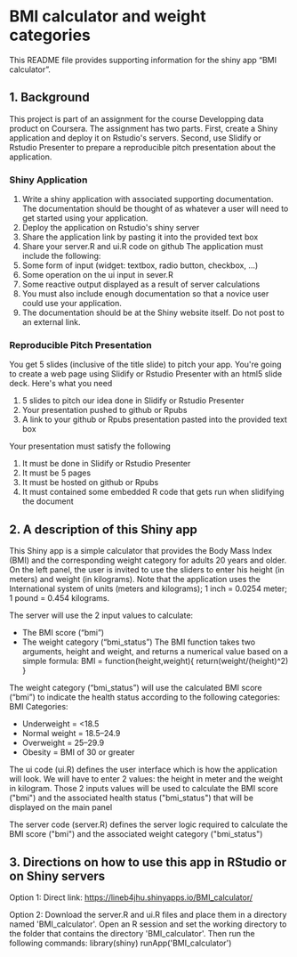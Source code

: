 # BMI calculator and weight categories

This README file provides supporting information for the shiny app “BMI calculator”.

## 1. Background
This project is part of an assignment for the course Developping data product on Coursera. 
The assignment has two parts. First, create a Shiny application and deploy it on Rstudio's servers. Second, use Slidify or Rstudio Presenter to prepare a reproducible pitch presentation about the application.

### Shiny Application
1.	Write a shiny application with associated supporting documentation. The documentation should be thought of as whatever a user will need to get started using your application.
2.	Deploy the application on Rstudio's shiny server
3.	Share the application link by pasting it into the provided text box
4.	Share your server.R and ui.R code on github
The application must include the following:
1.	Some form of input (widget: textbox, radio button, checkbox, ...)
2.	Some operation on the ui input in sever.R
3.	Some reactive output displayed as a result of server calculations
4.	You must also include enough documentation so that a novice user could use your application.
5.	The documentation should be at the Shiny website itself. Do not post to an external link.

### Reproducible Pitch Presentation
You get 5 slides (inclusive of the title slide) to pitch your app. You're going to create a web page using Slidify or Rstudio Presenter with an html5 slide deck.
Here's what you need
1.	5 slides to pitch our idea done in Slidify or Rstudio Presenter
2.	Your presentation pushed to github or Rpubs
3.	A link to your github or Rpubs presentation pasted into the provided text box

Your presentation must satisfy the following
1.	It must be done in Slidify or Rstudio Presenter
2.	It must be 5 pages
3.	It must be hosted on github or Rpubs
4.	It must contained some embedded R code that gets run when slidifying the document

## 2. A description of this Shiny app
This Shiny app is a simple calculator that provides the Body Mass Index (BMI) and the corresponding weight category for adults 20 years and older. 
On the left panel, the user is invited to use the sliders to enter his height (in meters) and weight (in kilograms). Note that the application uses the International system of units (meters and kilograms); 1 inch = 0.0254 meter; 1 pound = 0.454 kilograms.

The server will use the 2 input values to calculate:
-	The BMI score (“bmi”)
-	The weight category (“bmi_status”)
The BMI function takes two arguments, height and weight, and returns a numerical value based on a simple formula:
BMI = function(height,weight){
        return(weight/(height)^2)
}

The weight category (“bmi_status”) will use the calculated BMI score (“bmi”) to indicate the health status according to the following categories:
BMI Categories:
- Underweight = <18.5
- Normal weight = 18.5–24.9
- Overweight = 25–29.9
- Obesity = BMI of 30 or greater

The ui code (ui.R) defines the user interface which is how the application will look. We will have to enter 2 values: the height in meter and the weight in kilogram. Those 2 inputs values will be used to calculate the BMI score ("bmi") and the associated health status ("bmi_status") that will be displayed on the main panel

The server code (server.R) defines the server logic required to calculate the BMI score ("bmi") and the associated weight category ("bmi_status")

## 3. Directions on how to use this app in RStudio or on Shiny servers
Option 1: Direct link:  https://lineb4jhu.shinyapps.io/BMI_calculator/

Option 2: Download the server.R and ui.R files and place them in a directory named 'BMI_calculator'. Open an R session and set the working directory to the folder that contains the directory 'BMI_calculator'. Then run the following commands:
library(shiny)
runApp('BMI_calculator')
